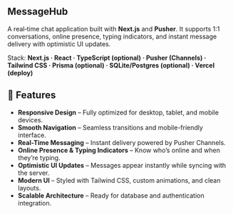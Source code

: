 ## MessageHub

A real‑time chat application built with **Next.js** and **Pusher**. It supports 1:1 conversations, online presence, typing indicators, and instant message delivery with optimistic UI updates.

Stack: **Next.js · React · TypeScript (optional) · Pusher (Channels) · Tailwind CSS · Prisma (optional) · SQLite/Postgres (optional) · Vercel (deploy)**

## 🚀 Features

* **Responsive Design** – Fully optimized for desktop, tablet, and mobile devices.
* **Smooth Navigation** – Seamless transitions and mobile-friendly interface.
* **Real-Time Messaging** – Instant delivery powered by Pusher Channels.
* **Online Presence & Typing Indicators** – Know who’s online and when they’re typing.
* **Optimistic UI Updates** – Messages appear instantly while syncing with the server.
* **Modern UI** – Styled with Tailwind CSS, custom animations, and clean layouts.
* **Scalable Architecture** – Ready for database and authentication integration.


